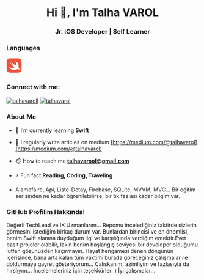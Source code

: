 <h1 align="center">Hi 👋, I'm Talha VAROL</h1>
<h3 align="center">Jr. iOS Developer | Self Learner</h3>


<h3 align="left">Languages</h3>
<p align="left"><a href="https://developer.apple.com/swift/" target="_blank" rel="noreferrer"> <img src="https://raw.githubusercontent.com/devicons/devicon/master/icons/swift/swift-original.svg" alt="swift" width="40" height="40"/> </a> </p>

<h3 align="left">Connect with me:</h3>
<p align="left">
<a href="https://twitter.com/talhavaroll" target="blank"><img align="center" src="https://raw.githubusercontent.com/rahuldkjain/github-profile-readme-generator/master/src/images/icons/Social/twitter.svg" alt="talhavaroll" height="30" width="40" /></a>
<a href="https://linkedin.com/in/talhavarol" target="blank"><img align="center" src="https://raw.githubusercontent.com/rahuldkjain/github-profile-readme-generator/master/src/images/icons/Social/linked-in-alt.svg" alt="talhavarol" height="30" width="40" /></a>


<h3 align="left">About Me</h3>

- 🌱 I’m currently learning **Swift**

- 📝 I regularly write articles on medium [https://medium.com/@talhavarol](https://medium.com/@talhavarol)

- 📫 How to reach me **talhavarool@gmail.com**

- ⚡ Fun fact **Reading, Coding, Traveling**

- Alamofaire, Api, Liste-Detay, Firebase, SQLite, MVVM, MVC... Bir eğitim serisinden ne kadar öğrenilebilirse, bir tık fazlası kadar bilgim var.

<h3 align="left">GitHub Profilim Hakkında!</h3>
<p>Değerli TechLead ve IK Uzmanlarım... Repomu incelediğiniz taktirde sizlerin görmesini istediğim birkaç durum var. Bunlardan birincisi ve en önemlisi, benim Swift alanına duyduğum ilgi ve karşılığında verdiğim emektir.Evet basit projeler olabilir, lakin benim başlangıç seviyesi bir developer olduğumu lütfen gözünüzden kaçırmayın. Hayat hengamesi denen döngünün içerisinde, bana arta kalan tüm vaktimi burada göreceğiniz çalışmalar ile doldurmaya gayret gösteriyorum... Çalışkanım, azimliyim ve fazlasıyla da hırslıyım... İncelemeleriniz için teşekkürler :) İyi çalışmalar... <p>




